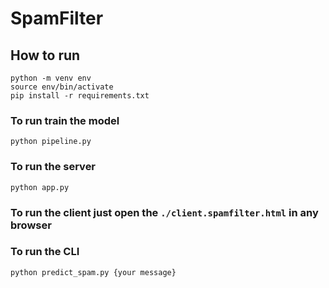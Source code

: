 # SpamFilter

## How to run

```
python -m venv env
source env/bin/activate
pip install -r requirements.txt
```

### To run train the model

```
python pipeline.py
```

### To run the server

```
python app.py
```

### To run the client just open the `./client.spamfilter.html` in any browser

### To run the CLI

```
python predict_spam.py {your message}
```
